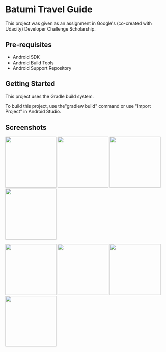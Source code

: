 Batumi Travel Guide
===================================

This project was given as an assignment in Google's (co-created with Udacity) Developer Challenge Scholarship.

Pre-requisites
--------------

- Android SDK
- Android Build Tools
- Android Support Repository

Getting Started
---------------

This project uses the Gradle build system. 

To build this project, use the"gradlew build" command or use "Import Project" in Android Studio.

Screenshots
---------------

<p float="left">
  <img src="https://user-images.githubusercontent.com/23009545/44458205-2aa4da80-a60e-11e8-9973-62c3aec249ff.jpeg" width="160" />
  <img src="https://user-images.githubusercontent.com/23009545/44458208-2b3d7100-a60e-11e8-8404-f6f0f36af4d2.jpeg" width="160" /> 
  <img src="https://user-images.githubusercontent.com/23009545/44458211-2bd60780-a60e-11e8-8e8d-e3222fd27612.jpeg" width="160" />
  <img src="https://user-images.githubusercontent.com/23009545/44458206-2aa4da80-a60e-11e8-863b-a16de4da76d8.jpeg" width="160" /> 
</p>

<p float="left">
  <img src="https://user-images.githubusercontent.com/23009545/44458212-2bd60780-a60e-11e8-8027-d1b3ab44e649.jpeg" width="160" />
  <img src="https://user-images.githubusercontent.com/23009545/44458207-2b3d7100-a60e-11e8-872d-0b1803db6fae.jpeg" width="160" />
  <img src="https://user-images.githubusercontent.com/23009545/44458210-2bd60780-a60e-11e8-9476-82a74b94ddea.jpeg" width="160" /> 
  <img src="https://user-images.githubusercontent.com/23009545/44458213-2bd60780-a60e-11e8-83f1-1f1d79992935.jpeg" width="160" />
</p>
